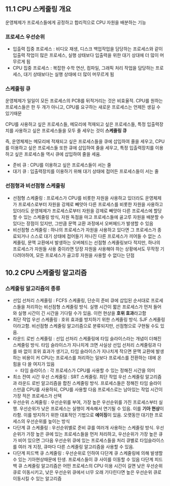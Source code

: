 ## 11.1 CPU 스케줄링 개요

운영체제가 프로세스들에게 공정하고 합리적으로 CPU 자원을 배분하는 기능

### 프로세스 우선순위

- 입출력 집중 프로세스 : 비디오 재생, 디스크 백업작업을 담당하는 프로세스와 같이 입출력 작업이 많은 프로세스, 실행 상태보다 입출력을 위한 대기 상대에 더 많이 머무르게 됨
- CPU 집중 프로세스 : 복잡한 수학 연산, 컴파일, 그래픽 처리 작업을 담당하는 프로세스, 대기 상태보다는 실행 상태에 더 많이 머무르게 됨

### 스케줄링 큐

운영체제가 일일이 모든 프로세스의 PCB를 뒤적거리는 것은 비효율적. CPU를 원하는 프로세스들은 한 두 개가 아니고, CPU를 요구하는 새로운 프로세스는 언제든 생길 수 있기때문

CPU를 사용하고 싶은 프로세스들, 메모리에 적재되고 싶은 프로세스들, 특정 입출력장치를 사용하고 싶은 프로세스들을 모두 줄 세우는 것이 **스케줄링 큐**

즉, 운영체제는 메모리에 적재되고 싶은 프로세스들을 큐에 삽입하여 줄을 세우고, CPU를 이용하고 싶은 프로세스들 또한 큐에 삽입하여 줄을 세우고, 특정 입출력장치를 이용하고 싶은 프로세스들 역시 큐에 삽입하여 줄을 세움.

- 준비 큐 : CPU를 이용하고 싶은 프로세스들이 서는 줄
- 대기 큐  : 입출력장치를 이용하기 위해 대기 상태에 접어든 프로세스들이 서는 줄

### 선점형과 비선점형 스케줄링

- 선점형 스케줄링 : 프로세스가 CPU를 비롯한 자원을 사용하고 있더라도 운영체제가 프로세스로부터 자원을 강제로 빼앗아 다른 프로세스를 비롯한 자원을 사용하고 있더라도 운영체제가 프로세스로부터 자원을 강제로 빼앗아 다른 프로세스에 할당할 수 있는 스케줄링 방식, 자원 독점을 마고 프로세스들에 골고루 자원을 배분할 수 있다는 장점이 있지만, 그만큼 문맥 교환 과정에서 오버헤드가 발생할 수 있음
- 비선점형 스케줄링 : 하나의 프로세스가 자원을 사용하고 있다면 그 프로세스가 종료되거나 스스로 대기 상태에 접어들기 저나진 다른 프로세스가 끼어들 수 없는 스케줄링, 문맥 교환에서 발생하는 오버헤드는 선점형 스케줄링보다 적지만, 하나의 프로세스가 자원들 사용 중이라면 당장 자원을 사용해야 하는 상황에서도 무작정 기다려야하여, 모든 프로세스가 골고루 자원을 사용할 수 없다는 단점

## 10.2 CPU 스케줄링 알고리즘

### 스케줄링 알고리즘의 종류

- 선입 선처리 스케줄링 : FCFS 스케줄링, 단순히 준비 큐에 삽입된 순서대로 프로세스들을 처리하는 비선점형 스케줄링 방식. 실행 시간이 짧은 프로세스가 먼저 들어와 실행 시간이 긴 시간을 기다릴 수가 있음. 이런 현상을 **호위 효과**라고함
- 최단 작업 우선 스케줄링 : 호위 효과를 방지하기 위한 스케줄링 방식. SJF 스케줄링이라고함. 비선점형 스케줄링 알고리즘으로 분류되지만, 선점형으로 구현될 수도 있음.
- 라운드 로빈 스케줄링 : 선입 선처리 스케줄링에 타임 슬라이스라는 개념이 더해진 스케줄링 방식. 타임 슬라이스가 지나치게 크면 사실상 선입 선처리 스케줄링과 다를 바 없이 호위 효과가 생기고, 타임 슬라이스가 지나치게 작으면 문맥 교환에 발생하는 비용이 커 CPU는 프로세스를 처리하는 일보다 프로세스를 전환하는 데에 온 힘을 다 쓸 여지가 있음
    - 타임 슬라이스 : 각 프로세스가 CPU를 사용할 수 있는 정해진 시간을 의미
- 최소 잔여 시간 우선 스케줄링 :  SRT 스케줄링. 최단 작업 우선 스케줄링 알고리즘과 라운드 로빈 알고리즘을 합친 스케줄링 방식. 프로세스들은 정해진 타임 슬라이스만큼 CPU를 사용하되, CPU를 사용할 다음 프로세스로는 남아있는 작업 시간이 가장 적은 프로세스가 선택
- 우선순위 스케줄링 : 우선순위를 부여, 가장 높은 우선순위를 가진 프로세스부터 실행. 우선순위가 낮은 프로세스는 실행이 계속해서 연기될 수 있음. 이를 **기아 현상**이라함. 이를 방지하기 위한 대표적인 기법으로 **에이징**이 있음. 오랫동안 대기한 프로세스의 우선순위를 높이는 방식
- 다단계 큐 스케줄링  : 우선순위별로 준비 큐를 여러개 사용하는 스케줄링 방식. 우선순위가 가장 높은 큐에 있는 프로세스들을 먼저 처리하고, 우선순위가 가장 높은 큐가 비어 있으면 그다음 우선순위 큐에 있는 프로세스들을 처리
큐별로 타임슬라이스를 여러 개 지정, 큐마다 다른 스케줄링 알고리즘을 사용할 수 있음.
- 다단계 피드백 큐 스케줄링 : 우선순위로 인하여 다단계 큐 스케줄링에 의해 발생할 수 있는 기아현상때문에 탄생. 프로세스들이 큐 사이를 이동할 수 있음
다단계 피드백 큐 스케줄링 알고리즘은 어떤 프로세스의 CPU 이용 시간이 길면 낮은 우선순위 큐로 이동시키고, 낮은 우선순위 큐에서 너무 오래 기다린다면 높은 우선순위 큐로 이동시킬 수 있는 알고리즘
